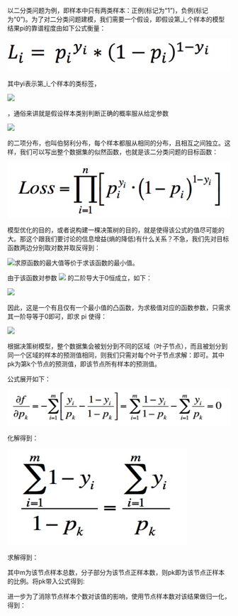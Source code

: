 以二分类问题为例，即样本中只有两类样本：正例\(标记为“1”\)，负例\(标记为“0”\)。为了对二分类问题建模，我们需要一个假设，即假设第_i_个样本的模型结果pi的靠谱程度由如下公式衡量：

![](/assets/li.png)

其中yi表示第_i_个样本的类标签，

![](http://dl2.iteye.com/upload/attachment/0116/5151/bf77f456-edb6-38f5-b56b-534f8cc5ca3e.png)

，通俗来讲就是假设样本类别判断正确的概率服从给定参数

![](http://dl2.iteye.com/upload/attachment/0116/5153/9104422a-f26e-3def-8bb5-3381fb1a6799.png)

的二项分布，也叫伯努利分布，每个样本都服从相同的分布，且相互之间独立。这样，我们可以写出整个数据集的似然函数，也就是该二分类问题的目标函数：

![](/assets/bernuli.png)

模型优化的目的，或者说构建一棵决策树的目的，就是使得该公式的值尽可能的大。那这个跟我们要讨论的信息增益\(熵的降低\)有什么关系？不急，我们先对目标函数两边分别取对数并取反得到：

![](http://dl2.iteye.com/upload/attachment/0116/4630/1b314445-71bb-38ca-8809-465aec268422.png)求原函数的最大值等价于求该函数的最小值。

由于该函数对参数 ![](http://dl2.iteye.com/upload/attachment/0116/5155/efae5ffd-c634-3f53-8932-405109d60ce7.png) 的二阶导大于0恒成立，如下：

![](http://dl2.iteye.com/upload/attachment/0116/4632/515c29c5-f75a-32f7-933b-33fce0c1f6b8.png)

因此，这是一个有且仅有一个最小值的凸函数，为求极值对应的函数参数，只需求其一阶导等于0即可，即求 pi 使得：

![](http://dl2.iteye.com/upload/attachment/0116/4634/af0a16eb-bcc4-3eaf-8eb7-2c980d5fd093.png)

根据决策树模型，整个数据集会被划分到不同的区域（叶子节点），而且被划分到同一个区域的样本的预测值相同，则我们只需对每个叶子节点求解：即可。其中pk为第k个节点的预测值，即该节点所有样本的预测值。

公式展开如下：

![](/assets/ufupk.png)

化解得到：

![](/assets/pk.png)

求解得到：

其中m为该节点样本总数，分子部分为该节点正样本数，则pk即为该节点正样本的比例。将pk带入公式得到:

进一步为了消除节点样本个数对该值的影响，使用节点样本数对该结果做归一化，得到：

